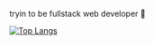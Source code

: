 tryin to be fullstack web developer 🚀
<!--- - 📫 How to reach me ... --->

[![Top Langs](https://github-readme-stats.vercel.app/api/top-langs/?username=b1354&theme=tokyonight&layout=compact)](https://github.com/b1354/github-readme-stats)

<!---
b1354/b1354 is a ✨ special ✨ repository because its `README.md` (this file) appears on your GitHub profile.
You can click the Preview link to take a look at your changes.
--->
